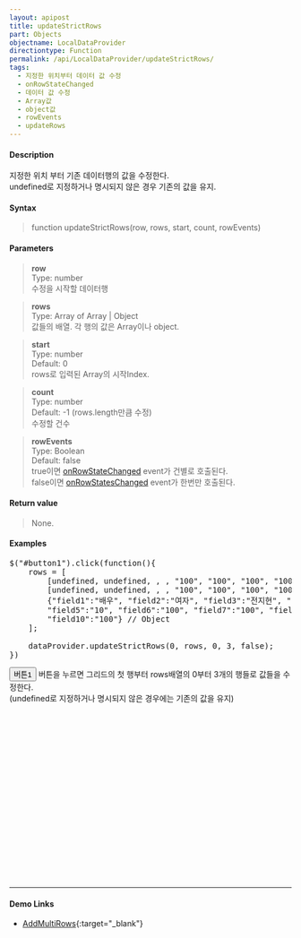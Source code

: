 ```yaml
---
layout: apipost
title: updateStrictRows
part: Objects
objectname: LocalDataProvider
directiontype: Function
permalink: /api/LocalDataProvider/updateStrictRows/
tags:
  - 지정한 위치부터 데이터 값 수정
  - onRowStateChanged
  - 데이터 값 수정
  - Array값
  - object값
  - rowEvents
  - updateRows
---
```


<script>
var gridView;
var dataProvider;
    
$(document).ready( function() {

    RealGridJS.setTrace(false);
    RealGridJS.setRootContext("/script");
    
    dataProvider = new RealGridJS.LocalDataProvider();
    gridView = new RealGridJS.GridView("realgrid");
    gridView.setDataSource(dataProvider);

    setFields(dataProvider);
    setColumns(gridView);

    var data = [
        ["가수", "여자", "정수라", "1988-09-02", "99", "90", "90", "100", "100", "90"],
        ["배우", "여자", "송윤아", "1990-02-18", "33", "90", "70", "60", "100", "80"],
        ["배우", "여자", "전도연", "1991-08-21", "22", "90", "70", "60", "100", "80"],
        ["가수", "여자", "이선희", "1978-01-19", "33", "90", "70", "60", "100", "80"],
        ["배우", "여자", "하지원", "1979-12-09", "11", "90", "70", "60", "100", "80"],
        ["가수", "여자", "소찬휘", "1987-05-12", "55", "90", "70", "60", "100", "80"],
        ["가수", "여자", "박정현", "1980-08-06", "22", "90", "70", "60", "100", "80"],
        ["배우", "여자", "전지현", "1977-03-28", "44", "90", "70", "60", "100", "80"]
    ];

    dataProvider.setRows(data);
    
    $("#button1").click(function(){
        rows = [
            [undefined, undefined, , , "100", "100", "100", "100", "100", "100"],
            [undefined, undefined, , , "100", "100", "100", "100", "100", "100"], // Array
            {"field1":"배우", "field2":"여자", "field3":"전지현", "field4":"1977-03-28", "field5":"10", "field6":"100", "field7":"100", "field8":"100", "field9":"100", "field10":"100"} // Object
        ];

        dataProvider.updateStrictRows(0, rows, 0, 3, false);
    })

});

//다섯개의 필드를 가진 배열 객체를 생성합니다.
function setFields(provider) {
    var fields = [{
    	fieldName: "field1"
    }, {
        fieldName: "field2"
    }, {
        fieldName: "field3"
    }, {
        fieldName: "field4",
        dataType: "datetime"
    }, {
        fieldName: "field5",
        dataType: "number"
    }, {
        fieldName: "field6",
        dataType: "number"
    },{
        fieldName: "field7",
        dataType: "number"
    }, {
        fieldName: "field8",
        dataType: "number"
    }, {
        fieldName: "field9",
        dataType: "number"
    }, {
        fieldName: "field10",
        dataType: "number"
    }];

    //DataProvider의 setFields함수로 필드를 입력합니다.    
    provider.setFields(fields);    
}

//필드와 연결된 컬럼 배열 객체를 생성합니다.
function setColumns(grid) {
    var columns = [{
        name: "col1",
        fieldName: "field1",
        header : {
            text: "직업"
        },
        width : 60            
    }, {
        name: "col2",
        fieldName: "field2",
        header : {
            text: "성별"
        },
        editor : {
            type: "dropDown",
            dropDownCount: 2,
            values: ["남자", "여자"],
            labels: ["남", "여"],
            lookupDisplay: true
        },
        width: 50
    }, {
        name: "col3",
        fieldName: "field3",
        header : {
            text: "이름"
        },
        width: 80
    }, {
        name: "col4",
        fieldName: "field4",
        header : {
            text: "생일"
        },
        editor: {
            type: "date",
            datetimeFormat: "yyyy-MM-dd"
        },
        width: 90
    }, {
        name: "col5",
        fieldName: "field5",
        header : {
            text: "수학"
        },
        editor : {
            type: "number"
        },
        width: 80
    }, {
        name: "col6",
        fieldName: "field6",
        header : {
          text: "민법"
        },
        width: 80
    }, {
        name: "col7",
        fieldName: "field7",
        header : {
            text: "한국사"
        },
        width: 80
    }, {
        name: "col8",
        fieldName: "field8",
        header : {
            text: "영어"
        },
        width: 80
    }, {
        name: "col9",
        fieldName: "field9",
        header : {
            text: "과학"
        },
        width: 80
    }, {
        name: "col10",
        fieldName: "field10",
        header : {
            text: "사회"
        },
        width: 80
    }];

    //컬럼을 GridView에 입력 합니다.
    grid.setColumns(columns);

}

</script>

#### Description

 지정한 위치 부터 기존 데이터행의 값을 수정한다.  
 undefined로 지정하거나 명시되지 않은 경우 기존의 값을 유지.

#### Syntax

> function updateStrictRows(row, rows, start, count, rowEvents)

#### Parameters

> **row**  
> Type: number  
> 수정을 시작할 데이터행

> **rows**  
> Type: Array of Array \| Object  
> 값들의 배열. 각 행의 값은 Array이나 object.

> **start**  
> Type: number  
> Default: 0  
> rows로 입력된 Array의 시작Index.

> **count**  
> Type: number  
> Default: -1 (rows.length만큼 수정)  
> 수정할 건수

> **rowEvents**  
> Type: Boolean  
> Default: false  
> true이면 [onRowStateChanged](/api/LocalDataProvider/onRowStateChanged/) event가 건별로 호출된다.  
> false이면 [onRowStatesChanged](/api/LocalDataProvider/onRowStatesChanged/) event가 한번만 호출된다.  

#### Return value

> None.

#### Examples 

<pre class="prettyprint">
$("#button1").click(function(){
    rows = [
        [undefined, undefined, , , "100", "100", "100", "100", "100", "100"],
        [undefined, undefined, , , "100", "100", "100", "100", "100", "100"], // Array
        {"field1":"배우", "field2":"여자", "field3":"전지현", "field4":"1977-03-28",
        "field5":"10", "field6":"100", "field7":"100", "field8":"100","field9":"100", 
        "field10":"100"} // Object
    ];

    dataProvider.updateStrictRows(0, rows, 0, 3, false);
})
</pre>

<button id="button1" class="btn btn-success btn-xs">버튼1</button>
버튼을 누르면 그리드의 첫 행부터 rows배열의 0부터 3개의 행들로 값들을 수정한다.<br/>
(undefined로 지정하거나 명시되지 않은 경우에는 기존의 값을 유지)
<br/>
<div id="realgrid" style="width: 100%; height: 300px;"></div>
<p></p>

---

#### Demo Links

* [AddMultiRows](http://demo.realgrid.com/Demo/AddMultiRows){:target="_blank"}